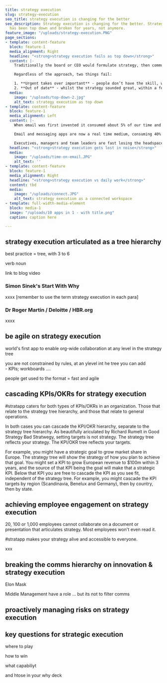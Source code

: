 ```yaml
---
title: strategy execution
slug: strategy-execution
seo_title: strategy execution is changing for the better
seo_description: Strategy execution is changing for the better. Strategy execution
  has been top down and broken for years, not anymore.
feature_image: "/uploads/strategy-execution.PNG"
page_sections:
- template: content-feature
  block: feature-1
  media_alignment: Right
  headline: "<strong>strategy execution fails as top down</strong>"
  content: |-
    Traditionally the board or CEO would formulate strategy, then communicate it in two static documents - one describing the strategy, the other setting targets. Some companies do this as annual offsite events. Some do it with consultants. Some invite middle management. Some invite the whole company.

    Regardless of the approach, two things fail:

    1. **Urgent takes over important** - people don’t have the skill, will or time to focus on strategy execution, and pretty soon day to day priorities consume everyone
    2. **Out of date** - whilst the strategy sounded great, within a few weeks or months it no longer matches what the organization focuses on
  media:
    image: "/uploads/top-down-2.jpg"
    alt_text: strategy execution as top down
- template: content-feature
  block: feature-1
  media_alignment: Left
  content: |-
    When email was first invented it consumed about 5% of our time and a reasonable response time was 7 days.

    Email and messaging apps are now a real time medium, consuming 40% of our time, with another 45-55% lost to meetings, routine tasks and being reactive.

    Executives, managers and team leaders are fast losing the headspace to think deeply, plan carefully, experiment and flawlessly execute on strategy, new capabilities and change.
  headline: "<strong>strategy execution gets lost in noise</strong>"
  media:
    image: "/uploads/time-on-email.JPG"
    alt_text: ''
- template: content-feature
  block: feature-1
  media_alignment: Right
  headline: "<strong>strategy execution vs daily work</strong>"
  content: tbd
  media:
    image: "/uploads/connect.JPG"
    alt_text: strategy execution as a connected workspace
- template: full-width-media-element
  block: media-1
  image: "/uploads/10 apps in 1 - with title.png"
  caption: caption here

---
```

## **strategy execution articulated as a tree hierarchy**

best practice = tree, with 3 to 6

verb noun

link to blog video

### Simon Sinek's Start With Why

xxxx \[remember to use the term strategy execution in each para\]

### Dr Roger Martin / Deloitte / HBR.org

xxxx

###  

## **be agile on strategy execution**

world's first app to enable org-wide collaboration at any level in the strategy tree

you are not constrained by rules, at an ylevel int he tree you can add  
\- KPIs; workboards ....

people get used to the format = fast and agile

## **cascading KPIs/OKRs for strategy execution**

\#stratapp caters for both types of KPIs/OKRs in an organization.  Those that relate to the strategy tree hierarchy, and those that relate to general operations.

In both cases you can cascade the KPI/OKR hierarchy, separate to the strategy tree hierarchy.  As beautifully ariculated by Richard Rumelt in Good Strategy Bad Stratwegy, setting targets is not strategy.  The strategy tree reflects your strategy.  The KPI/OKR tree reflects your targets.

For example, you might have a strategic goal to grow market share in Europe.  The strategy tree will show the strategy of how you plan to achieve that goal.  You might set a KPI to grow European revenue to $100m within 3 years, and the source of that KPI being the goal will make that a strategic KPI.  Below that KPI you are free to cascade the KPI as you see fit, independent of the strategy tree.  For example, you might cascade the KPI targets by region (Scandinavia, Benelux and Germany), then by country, then by state.

## **achieving employee engagement on strategy execution**

20, 100 or 1,000 employees cannot collaborate on a document or presentation that articulates strategy.  Most employees won't even read it.

\#stratapp makes your strategy alive and accessible to everyone.

xxx

## **breaking the comms hierarchy on innovation & strategy execution**

Elon Mask

Middle Management have a role ... but its not to filter comms

## **proactively managing risks on strategy execution**

## **key questions for strategic execution**

where to play

how to win

what capabiliyt

and htose in your why deck